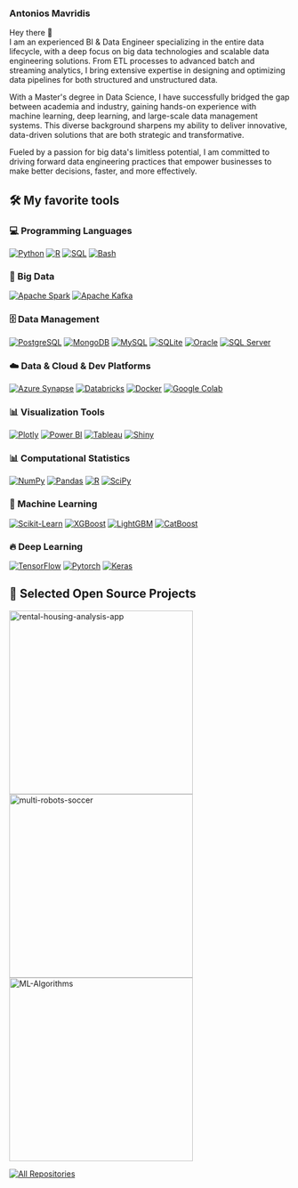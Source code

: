 ### Antonios Mavridis
Hey there 👋  
I am an experienced BI & Data Engineer specializing in the entire data lifecycle, with a deep focus on big data technologies and scalable data engineering solutions. From ETL processes to advanced batch and streaming analytics, I bring extensive expertise in designing and optimizing data pipelines for both structured and unstructured data.

With a Master's degree in Data Science, I have successfully bridged the gap between academia and industry, gaining hands-on experience with machine learning, deep learning, and large-scale data management systems. This diverse background sharpens my ability to deliver innovative, data-driven solutions that are both strategic and transformative.

Fueled by a passion for big data's limitless potential, I am committed to driving forward data engineering practices that empower businesses to make better decisions, faster, and more effectively.


## 🛠️ My favorite tools

### 💻 Programming Languages
<p> <a href="https://www.python.org"><img alt="Python" src="https://img.shields.io/badge/Python-3476ab.svg?logo=python&logoColor=ffd542"></a> <a href="https://www.r-project.org/"><img alt="R" src="https://img.shields.io/badge/R-276DC3.svg?logo=r&logoColor=white"></a> <a href="https://www.mysql.com/"><img alt="SQL" src="https://custom-icon-badges.herokuapp.com/badge/SQL-025E8C.svg?logo=database&logoColor=white"></a> <a href="https://www.gnu.org/software/bash/"><img alt="Bash" src="https://img.shields.io/badge/Bash-121011.svg?logo=gnu-bash&logoColor=white"></a> </p>

### 💽 Big Data
<p> <a href="https://spark.apache.org/"><img alt="Apache Spark" src="https://img.shields.io/badge/Spark-e36b1a.svg?logo=apache%20spark&logoColor=white"></a> <a href="https://kafka.apache.org/"><img alt="Apache Kafka" src="https://img.shields.io/badge/Kafka-231f20.svg?logo=apache-kafka&logoColor=white"></a> </p>

### 🗄️ Data Management
<p> <a href="https://www.postgresql.org/"><img alt="PostgreSQL" src="https://img.shields.io/badge/PostgreSQL-316192.svg?logo=postgresql&logoColor=white"></a> <a href="https://www.mongodb.com/"><img alt="MongoDB" src="https://img.shields.io/badge/MongoDB-4ea94b.svg?logo=mongodb&logoColor=white"></a> <a href="https://www.mysql.com/"><img alt="MySQL" src="https://img.shields.io/badge/MySQL-00f.svg?logo=mysql&logoColor=white"></a> <a href="https://www.sqlite.org/index.html"><img alt="SQLite" src="https://img.shields.io/badge/SQLite-07405e.svg?logo=sqlite&logoColor=white"></a> <a href="https://www.oracle.com/database/"><img alt="Oracle" src="https://img.shields.io/badge/Oracle-F80000.svg?logo=oracle&logoColor=white"></a> <a href="https://www.microsoft.com/en-us/sql-server"><img alt="SQL Server" src="https://img.shields.io/badge/SQL%20Server-CC2927.svg?logo=microsoft-sql-server&logoColor=white"></a> </p>

### ☁️ Data & Cloud & Dev Platforms
<p> <a href="https://azure.microsoft.com/en-us/services/synapse-analytics/"><img alt="Azure Synapse" src="https://img.shields.io/badge/Azure%20Synapse-0078d7.svg?logo=microsoft-azure&logoColor=white"></a> <a href="https://databricks.com/"><img alt="Databricks" src="https://img.shields.io/badge/Databricks-ff3621.svg?logo=databricks&logoColor=white"></a> <a href="https://www.docker.com/"><img alt="Docker" src="https://img.shields.io/badge/Docker-2496ed.svg?logo=docker&logoColor=white"></a> <a href="https://colab.research.google.com/?utm_source=scs-index"><img alt="Google Colab" src="https://img.shields.io/badge/Google%20Colab-black.svg?logo=google%20colab&logoColor=ffd936"></a> </p>

### 📊 Visualization Tools
<p> <a href="https://plotly.com/"><img alt="Plotly" src="https://img.shields.io/badge/Plotly-3c4c74.svg?logo=plotly&logoColor=white"></a> <a href="https://www.microsoft.com/en-us/microsoft-365/power-bi"><img alt="Power BI" src="https://img.shields.io/badge/Power%20BI-f2c811.svg?logo=power%20bi&logoColor=black"></a> <a href="https://www.tableau.com/"><img alt="Tableau" src="https://img.shields.io/badge/Tableau-e97627.svg?logo=tableau&logoColor=white"></a> <a href="https://shiny.rstudio.com/"><img alt="Shiny" src="https://img.shields.io/badge/Shiny-75aadb.svg?logo=r&logoColor=white"></a> </p>

### 📊 Computational Statistics
<p> <a href="https://numpy.org/"><img alt="NumPy" src="https://img.shields.io/badge/Numpy-4d77cf.svg?logo=numpy&logoColor=white"></a> <a href="https://pandas.pydata.org/"><img alt="Pandas" src="https://img.shields.io/badge/Pandas-150458.svg?logo=pandas&logoColor=white"></a> <a href="https://www.r-project.org/"><img alt="R" src="https://img.shields.io/badge/R-276DC3.svg?logo=r&logoColor=white"></a> <a href="https://www.scipy.org/"><img alt="SciPy" src="https://img.shields.io/badge/SciPy-blue.svg?logo=SciPy&logoColor=white"></a> </p>

### 🤖 Machine Learning
<p> <a href="https://scikit-learn.org/stable/index.html"><img alt="Scikit-Learn" src="https://img.shields.io/badge/scikitlearn-3499cd.svg?logo=scikit-learn&logoColor=fa9b3b"></a> <a href="https://xgboost.readthedocs.io/en/latest/"><img alt="XGBoost" src="https://img.shields.io/badge/XGBoost-337ab7.svg?logo=xgboost&logoColor=white"></a> <a href="https://lightgbm.readthedocs.io/en/latest/"><img alt="LightGBM" src="https://img.shields.io/badge/LightGBM-2980b9.svg?logo=xgboost&logoColor=333333"></a> <a href="https://catboost.ai//"><img alt="CatBoost" src="https://img.shields.io/badge/CatBoost-ffcc00.svg?logo=catboostai&logoColor=333333"></a> </p>

### 🔥 Deep Learning
<p> <a href="https://www.tensorflow.org/"><img alt="TensorFlow" src="https://img.shields.io/badge/TensorFlow-FF6F00.svg?logo=TensorFlow&logoColor=white"></a> <a href="https://pytorch.org/"><img alt="Pytorch" src="https://img.shields.io/badge/PyTorch-ee4c2c.svg?logo=pytorch&logoColor=white"></a> <a href="https://keras.io/"><img alt="Keras" src="https://img.shields.io/badge/Keras-D00000.svg?logo=Keras&logoColor=white"></a> </p>


## 📘 Selected Open Source Projects

<p align="left">
  <a href="https://github.com/antoniosMavridis/Topic_Modelling_and_a_Fine-Tuned_BERT-Based_Transfer_Learning_Approach_for_Sentiment_Classification/blob/main/README.md"><img width="330" src="https://denvercoder1-github-readme-stats.vercel.app/api/pin/?username=antoniosMavridis&repo=Topic_Modelling_and_a_Fine-Tuned_BERT-Based_Transfer_Learning_Approach_for_Sentiment_Classification&show_owner=true" alt="rental-housing-analysis-app"></a>	
  <a href="https://github.com/antoniosMavridis/Kafka2Azure-Stream-Processing-and-Data-Lake-Integration"><img width="330" src="https://denvercoder1-github-readme-stats.vercel.app/api/pin/?username=antoniosMavridis&repo=Kafka2Azure-Stream-Processing-and-Data-Lake-Integration&show_owner=true" alt="multi-robots-soccer"></a>
  <a href="https://github.com/antoniosMavridis/Digital_Notes"><img width="330" src="https://denvercoder1-github-readme-stats.vercel.app/api/pin/?username=antoniosMavridis&repo=Digital_Notes&show_owner=true" alt="ML-Algorithms"></a>		

</p>
	
<p align="left">
  <a href="https://github.com/antoniosMavridis?tab=repositories"><img alt="All Repositories" title="All Repositories" src="https://custom-icon-badges.herokuapp.com/badge/-All%20Repos-182447?style=for-the-badge&logoColor=white&logo=repo"/></a>
</p>

